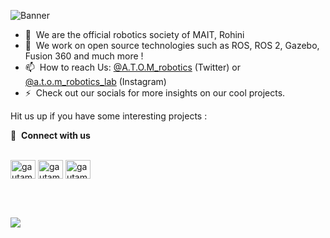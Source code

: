 

![Banner](https://github.com/atom-robotics-lab/.github/assets/64242951/c3ab4490-3aa4-4321-8b72-73f88f80ac68)

<!-- ### Hi there <a href="https://www.gautamkrishnar.com/"><img src="https://media.giphy.com/media/hvRJCLFzcasrR4ia7z/giphy.gif" width="25px"></a> -->




- 🌱 &nbsp;We are the official robotics society of MAIT, Rohini
- 💬 &nbsp;We work on open source technologies such as ROS, ROS 2, Gazebo, Fusion 360 and much more !
- 📫 &nbsp;How to reach Us: [@A.T.O.M_robotics](https://twitter.com/atom_robotics_) (Twitter) or [@a.t.o.m_robotics_lab](https://www.instagram.com/a.t.o.m_robotics_lab/) (Instagram) 
- ⚡ &nbsp;Check out our socials for more insights on our cool projects.







Hit us up if you have some interesting projects :

🔗 &nbsp;**Connect with us**
<p align="left">

<br>
<a href="https://twitter.com/atom_robotics_" target="blank"><img align="center" src="https://raw.githubusercontent.com/rahuldkjain/github-profile-readme-generator/master/src/images/icons/Social/twitter.svg" alt="gautamkrishnar" height="30" width="40" /></a>  
<a href="https://www.youtube.com/channel/UCMGzre9_yk8R42rBfu9gO1A" target="blank"><img align="center" src="https://raw.githubusercontent.com/rahuldkjain/github-profile-readme-generator/master/src/images/icons/Social/youtube.svg" alt="gautamkrishnar" height="30" width="40" /></a>  
<a href="https://www.instagram.com/a.t.o.m_robotics_lab/" target="blank"><img align="center" src="https://raw.githubusercontent.com/rahuldkjain/github-profile-readme-generator/master/src/images/icons/Social/instagram.svg" alt="gautamkrishnar" height="30" width="40" /></a>

<br><br>
  
 ![](https://komarev.com/ghpvc/?username=atom-robotics-lab&style=flat-square) 


<!--### :zap: Recent Activity-->

<!--START_SECTION:activity-->

<!--END_SECTION:activity-->



